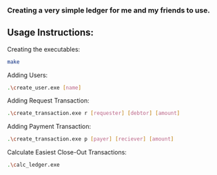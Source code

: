 ### Creating a very simple ledger for me and my friends to use.

## Usage Instructions:

Creating the executables:
```bash
make
```
Adding Users:
```bash
.\create_user.exe [name]
```
Adding Request Transaction:
```bash
.\create_transaction.exe r [requester] [debtor] [amount]
```
Adding Payment Transaction:
```bash
.\create_transaction.exe p [payer] [reciever] [amount]
```
Calculate Easiest Close-Out Transactions:
```bash
.\calc_ledger.exe
```
